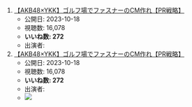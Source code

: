 1.  [【AKB48×YKK】ゴルフ場でファスナーのCM作れ【PR戦略】](/rehacq_fan/ids/https://www.youtube.com/watch?v=5tz-e6kxFMY "wikilink")
    -   公開日: 2023-10-18
    -   視聴数: 16,078
    -   **いいね数: 272**
    -   出演者: 
1.  [【AKB48×YKK】ゴルフ場でファスナーのCM作れ【PR戦略】](https://www.youtube.com/watch?v=5tz-e6kxFMY)
    -   公開日: 2023-10-18
    -   視聴数: 16,078
    -   **いいね数: 272**
    -   出演者: 
    - [![](https://img.youtube.com/vi/5tz-e6kxFMY/hqdefault.jpg)](https://www.youtube.com/watch?v=5tz-e6kxFMY)

